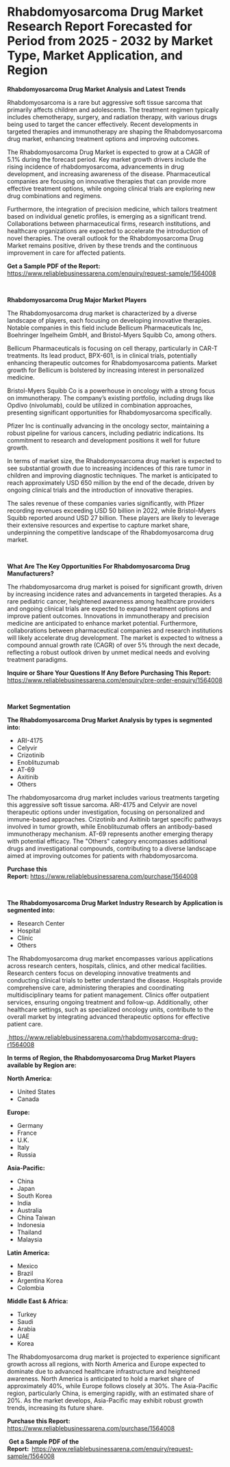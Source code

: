 <p><h1>Rhabdomyosarcoma Drug Market Research Report Forecasted for Period from 2025 -  2032 by Market Type, Market Application, and Region</h1></p><p><strong>Rhabdomyosarcoma Drug Market Analysis and Latest Trends</strong></p>
<p><p>Rhabdomyosarcoma is a rare but aggressive soft tissue sarcoma that primarily affects children and adolescents. The treatment regimen typically includes chemotherapy, surgery, and radiation therapy, with various drugs being used to target the cancer effectively. Recent developments in targeted therapies and immunotherapy are shaping the Rhabdomyosarcoma drug market, enhancing treatment options and improving outcomes.</p><p>The Rhabdomyosarcoma Drug Market is expected to grow at a CAGR of 5.1% during the forecast period. Key market growth drivers include the rising incidence of rhabdomyosarcoma, advancements in drug development, and increasing awareness of the disease. Pharmaceutical companies are focusing on innovative therapies that can provide more effective treatment options, while ongoing clinical trials are exploring new drug combinations and regimens. </p><p>Furthermore, the integration of precision medicine, which tailors treatment based on individual genetic profiles, is emerging as a significant trend. Collaborations between pharmaceutical firms, research institutions, and healthcare organizations are expected to accelerate the introduction of novel therapies. The overall outlook for the Rhabdomyosarcoma Drug Market remains positive, driven by these trends and the continuous improvement in care for affected patients.</p></p>
<p><strong>Get a Sample PDF of the Report:&nbsp;</strong> <a href="https://www.reliablebusinessarena.com/enquiry/request-sample/1564008?utm_campaign=3323&utm_medium=2&utm_source=Github&utm_content=ia&utm_term=19042025&utm_id=rhabdomyosarcoma-drug">https://www.reliablebusinessarena.com/enquiry/request-sample/1564008</a></p>
<p>&nbsp;</p>
<p><strong>Rhabdomyosarcoma Drug Major Market Players</strong></p>
<p><p>The Rhabdomyosarcoma drug market is characterized by a diverse landscape of players, each focusing on developing innovative therapies. Notable companies in this field include Bellicum Pharmaceuticals Inc, Boehringer Ingelheim GmbH, and Bristol-Myers Squibb Co, among others.</p><p>Bellicum Pharmaceuticals is focusing on cell therapy, particularly in CAR-T treatments. Its lead product, BPX-601, is in clinical trials, potentially enhancing therapeutic outcomes for Rhabdomyosarcoma patients. Market growth for Bellicum is bolstered by increasing interest in personalized medicine.</p><p>Bristol-Myers Squibb Co is a powerhouse in oncology with a strong focus on immunotherapy. The company’s existing portfolio, including drugs like Opdivo (nivolumab), could be utilized in combination approaches, presenting significant opportunities for Rhabdomyosarcoma specifically.</p><p>Pfizer Inc is continually advancing in the oncology sector, maintaining a robust pipeline for various cancers, including pediatric indications. Its commitment to research and development positions it well for future growth.</p><p>In terms of market size, the Rhabdomyosarcoma drug market is expected to see substantial growth due to increasing incidences of this rare tumor in children and improving diagnostic techniques. The market is anticipated to reach approximately USD 650 million by the end of the decade, driven by ongoing clinical trials and the introduction of innovative therapies.</p><p>The sales revenue of these companies varies significantly, with Pfizer recording revenues exceeding USD 50 billion in 2022, while Bristol-Myers Squibb reported around USD 27 billion. These players are likely to leverage their extensive resources and expertise to capture market share, underpinning the competitive landscape of the Rhabdomyosarcoma drug market.</p></p>
<p>&nbsp;</p>
<p><strong>What Are The Key Opportunities For Rhabdomyosarcoma Drug Manufacturers?</strong></p>
<p><p>The rhabdomyosarcoma drug market is poised for significant growth, driven by increasing incidence rates and advancements in targeted therapies. As a rare pediatric cancer, heightened awareness among healthcare providers and ongoing clinical trials are expected to expand treatment options and improve patient outcomes. Innovations in immunotherapy and precision medicine are anticipated to enhance market potential. Furthermore, collaborations between pharmaceutical companies and research institutions will likely accelerate drug development. The market is expected to witness a compound annual growth rate (CAGR) of over 5% through the next decade, reflecting a robust outlook driven by unmet medical needs and evolving treatment paradigms.</p></p>
<p><strong>Inquire or Share Your Questions If Any Before Purchasing This Report:</strong> <a href="https://www.reliablebusinessarena.com/enquiry/pre-order-enquiry/1564008?utm_campaign=3323&utm_medium=2&utm_source=Github&utm_content=ia&utm_term=19042025&utm_id=rhabdomyosarcoma-drug">https://www.reliablebusinessarena.com/enquiry/pre-order-enquiry/1564008</a></p>
<p>&nbsp;</p>
<p><strong>Market Segmentation</strong></p>
<p><strong>The Rhabdomyosarcoma Drug Market Analysis by types is segmented into:</strong></p>
<p><ul><li>ARI-4175</li><li>Celyvir</li><li>Crizotinib</li><li>Enoblituzumab</li><li>AT-69</li><li>Axitinib</li><li>Others</li></ul></p>
<p><p>The rhabdomyosarcoma drug market includes various treatments targeting this aggressive soft tissue sarcoma. ARI-4175 and Celyvir are novel therapeutic options under investigation, focusing on personalized and immune-based approaches. Crizotinib and Axitinib target specific pathways involved in tumor growth, while Enoblituzumab offers an antibody-based immunotherapy mechanism. AT-69 represents another emerging therapy with potential efficacy. The "Others" category encompasses additional drugs and investigational compounds, contributing to a diverse landscape aimed at improving outcomes for patients with rhabdomyosarcoma.</p></p>
<p><strong>Purchase this Report:&nbsp;</strong><a href="https://www.reliablebusinessarena.com/purchase/1564008?utm_campaign=3323&utm_medium=2&utm_source=Github&utm_content=ia&utm_term=19042025&utm_id=rhabdomyosarcoma-drug">https://www.reliablebusinessarena.com/purchase/1564008</a></p>
<p>&nbsp;</p>
<p><strong>The Rhabdomyosarcoma Drug Market Industry Research by Application is segmented into:</strong></p>
<p><ul><li>Research Center</li><li>Hospital</li><li>Clinic</li><li>Others</li></ul></p>
<p><p>The Rhabdomyosarcoma drug market encompasses various applications across research centers, hospitals, clinics, and other medical facilities. Research centers focus on developing innovative treatments and conducting clinical trials to better understand the disease. Hospitals provide comprehensive care, administering therapies and coordinating multidisciplinary teams for patient management. Clinics offer outpatient services, ensuring ongoing treatment and follow-up. Additionally, other healthcare settings, such as specialized oncology units, contribute to the overall market by integrating advanced therapeutic options for effective patient care.</p></p>
<p><a href="https://www.reliablebusinessarena.com/rhabdomyosarcoma-drug-r1564008?utm_campaign=3323&utm_medium=2&utm_source=Github&utm_content=ia&utm_term=19042025&utm_id=rhabdomyosarcoma-drug">&nbsp;https://www.reliablebusinessarena.com/rhabdomyosarcoma-drug-r1564008</a></p>
<p><strong>In terms of Region, the Rhabdomyosarcoma Drug Market Players available by Region are:</strong></p>
<p>
    <p> <strong> North America: </strong>
        <ul>
            <li>United States</li>
            <li>Canada</li>
        </ul>
        </p> 
    <p> <strong> Europe: </strong>
        <ul>
            <li>Germany</li>
            <li>France</li>
            <li>U.K.</li>
            <li>Italy</li>
            <li>Russia</li>
        </ul>
        </p> 
    <p> <strong> Asia-Pacific: </strong>
        <ul>
            <li>China</li>
            <li>Japan</li>
            <li>South Korea</li>
            <li>India</li>
            <li>Australia</li>
            <li>China Taiwan</li>
            <li>Indonesia</li>
            <li>Thailand</li>
            <li>Malaysia</li>
        </ul>
        </p> 
    <p> <strong> Latin America: </strong>
        <ul>
            <li>Mexico</li>
            <li>Brazil</li>
            <li>Argentina Korea</li>
            <li>Colombia</li>
        </ul>
        </p> 
    <p> <strong> Middle East & Africa: </strong>
        <ul>
            <li>Turkey</li>
            <li>Saudi</li>
            <li>Arabia</li>
            <li>UAE</li>
            <li>Korea</li>
        </ul>
    </p>
    </p>
<p><p>The Rhabdomyosarcoma drug market is projected to experience significant growth across all regions, with North America and Europe expected to dominate due to advanced healthcare infrastructure and heightened awareness. North America is anticipated to hold a market share of approximately 40%, while Europe follows closely at 30%. The Asia-Pacific region, particularly China, is emerging rapidly, with an estimated share of 20%. As the market develops, Asia-Pacific may exhibit robust growth trends, increasing its future share.</p></p>
<p><strong>Purchase this Report: </strong><a href="https://www.reliablebusinessarena.com/purchase/1564008?utm_campaign=3323&utm_medium=2&utm_source=Github&utm_content=ia&utm_term=19042025&utm_id=rhabdomyosarcoma-drug">https://www.reliablebusinessarena.com/purchase/1564008</a></p>
<p>&nbsp;<strong>Get a Sample PDF of the Report:&nbsp;&nbsp;</strong><a href="https://www.reliablebusinessarena.com/enquiry/request-sample/1564008?utm_campaign=3323&utm_medium=2&utm_source=Github&utm_content=ia&utm_term=19042025&utm_id=rhabdomyosarcoma-drug">https://www.reliablebusinessarena.com/enquiry/request-sample/1564008</a></p>
<p><strong></strong></p>
<p><p></p><p></p><p></p></p>